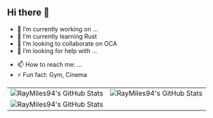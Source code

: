 ##                                                                      Hi there 👋

<!--
**RayMiles94/RayMiles94** is a ✨ _special_ ✨ repository because its `README.md` (this file) appears on your GitHub profile.

Here are some ideas to get you started:
-->
- 🔭 I’m currently working on ...
- 🌱 I’m currently learning Rust
- 👯 I’m looking to collaborate on OCA
- 🤔 I’m looking for help with ...
<!-- - 💬 Ask me about ... -->
- 📫 How to reach me: ...
- ⚡ Fun fact: Gym, Cinema

<table style="border-collapse: collapse; border: none;">
  <tr>
    <td><img src="https://github-readme-stats.vercel.app/api?username=RayMiles94&theme=synthwave&show_icons=true&hide_border=true&count_private=true" alt="RayMiles94's GitHub Stats" /></td>
    <td><img src="https://github-readme-stats.vercel.app/api/top-langs/?username=RayMiles94&theme=synthwave&show_icons=true&hide_border=true&layout=compact" alt="RayMiles94's GitHub Stats" /></td>
  </tr>
  <tr>
    <td  colspan="2">
      <img src="https://github-readme-streak-stats.herokuapp.com/?user=RayMiles94&theme=synthwave&hide_border=true" alt="RayMiles94's GitHub Stats" />
    </td>
    
  </tr>
</table>


